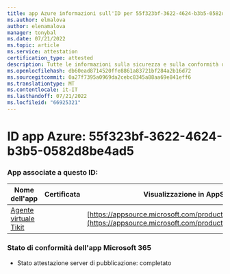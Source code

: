 ```yaml
---
title: app Azure informazioni sull'ID per 55f323bf-3622-4624-b3b5-0582d8be4ad5
ms.author: elmalova
author: elenamalova
manager: tonybal
ms.date: 07/21/2022
ms.topic: article
ms.service: attestation
certification_type: attested
description: Tutte le informazioni sulla sicurezza e sulla conformità disponibili per 55f323bf-3622-4624-b3b5-0582d8be4ad5.
ms.openlocfilehash: db60ead8714520ffe8861a83721bf284a2b16d72
ms.sourcegitcommit: 0a27f7395a0969da2cebc8345a88aa69e841eff6
ms.translationtype: MT
ms.contentlocale: it-IT
ms.lasthandoff: 07/21/2022
ms.locfileid: "66925321"
---
```

# <a name="azure-app-id-55f323bf-3622-4624-b3b5-0582d8be4ad5"></a>ID app Azure: 55f323bf-3622-4624-b3b5-0582d8be4ad5


### <a name="apps-associated-with-this-id"></a>App associate a questo ID:
| **Nome dell'app** | **Certificata** | **Visualizzazione in AppSource** |
|--------------|---------------|-----------------------|
| [Agente virtuale Tikit](../forward/WA200004288.md) |  | [https://appsource.microsoft.com/product/office/WA200004288](https://appsource.microsoft.com/product/office/WA200004288) |

### <a name="microsoft-365-app-compliance-status"></a>Stato di conformità dell'app Microsoft 365
- Stato attestazione server di pubblicazione: completato

